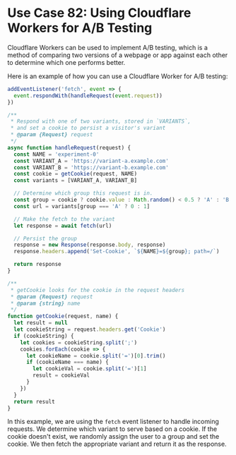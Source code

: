 # Use Case 82: Using Cloudflare Workers for A/B Testing

Cloudflare Workers can be used to implement A/B testing, which is a method of comparing two versions of a webpage or app against each other to determine which one performs better.

Here is an example of how you can use a Cloudflare Worker for A/B testing:

```javascript
addEventListener('fetch', event => {
  event.respondWith(handleRequest(event.request))
})

/**
 * Respond with one of two variants, stored in `VARIANTS`,
 * and set a cookie to persist a visitor's variant
 * @param {Request} request
 */
async function handleRequest(request) {
  const NAME = 'experiment-0'
  const VARIANT_A = 'https://variant-a.example.com'
  const VARIANT_B = 'https://variant-b.example.com'
  const cookie = getCookie(request, NAME)
  const variants = [VARIANT_A, VARIANT_B]

  // Determine which group this request is in.
  const group = cookie ? cookie.value : Math.random() < 0.5 ? 'A' : 'B'
  const url = variants[group === 'A' ? 0 : 1]

  // Make the fetch to the variant
  let response = await fetch(url)

  // Persist the group
  response = new Response(response.body, response)
  response.headers.append('Set-Cookie', `${NAME}=${group}; path=/`)

  return response
}

/**
 * getCookie looks for the cookie in the request headers
 * @param {Request} request
 * @param {string} name
 */
function getCookie(request, name) {
  let result = null
  let cookieString = request.headers.get('Cookie')
  if (cookieString) {
    let cookies = cookieString.split(';')
    cookies.forEach(cookie => {
      let cookieName = cookie.split('=')[0].trim()
      if (cookieName === name) {
        let cookieVal = cookie.split('=')[1]
        result = cookieVal
      }
    })
  }
  return result
}
```

In this example, we are using the `fetch` event listener to handle incoming requests. We determine which variant to serve based on a cookie. If the cookie doesn't exist, we randomly assign the user to a group and set the cookie. We then fetch the appropriate variant and return it as the response.